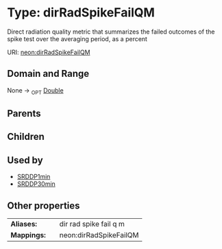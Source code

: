 
# Type: dirRadSpikeFailQM


Direct radiation quality metric that summarizes the failed outcomes of the spike test over the averaging period, as a percent

URI: [neon:dirRadSpikeFailQM](https://data.neonscience.org/dirRadSpikeFailQM)


## Domain and Range

None ->  <sub>OPT</sub> [Double](types/Double.md)

## Parents


## Children


## Used by

 * [SRDDP1min](SRDDP1min.md)
 * [SRDDP30min](SRDDP30min.md)

## Other properties

|  |  |  |
| --- | --- | --- |
| **Aliases:** | | dir rad spike fail q m |
| **Mappings:** | | neon:dirRadSpikeFailQM |

